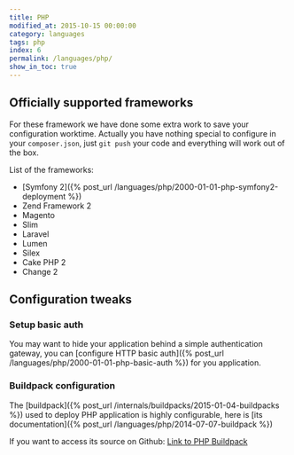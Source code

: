 ```yaml
---
title: PHP
modified_at: 2015-10-15 00:00:00
category: languages
tags: php
index: 6
permalink: /languages/php/
show_in_toc: true
---
```


## Officially supported frameworks

For these framework we have done some extra work to save your configuration
worktime.  Actually you have nothing special to configure in your
`composer.json`, just `git push` your code and everything will work out of the
box.

List of the frameworks:

* [Symfony 2]({% post_url /languages/php/2000-01-01-php-symfony2-deployment %})
* Zend Framework 2
* Magento
* Slim
* Laravel
* Lumen
* Silex
* Cake PHP 2
* Change 2

## Configuration tweaks

### Setup basic auth

You may want to hide your application behind a simple authentication gateway, you
can [configure HTTP basic auth]({% post_url /languages/php/2000-01-01-php-basic-auth %}) for you application.

### Buildpack configuration

The [buildpack]({% post_url /internals/buildpacks/2015-01-04-buildpacks %}) used to deploy PHP application is highly configurable,
here is [its documentation]({% post_url /languages/php/2014-07-07-buildpack %})

If you want to access its source on Github: [Link to PHP Buildpack](https://github.com/Scalingo/php-buildpack)


